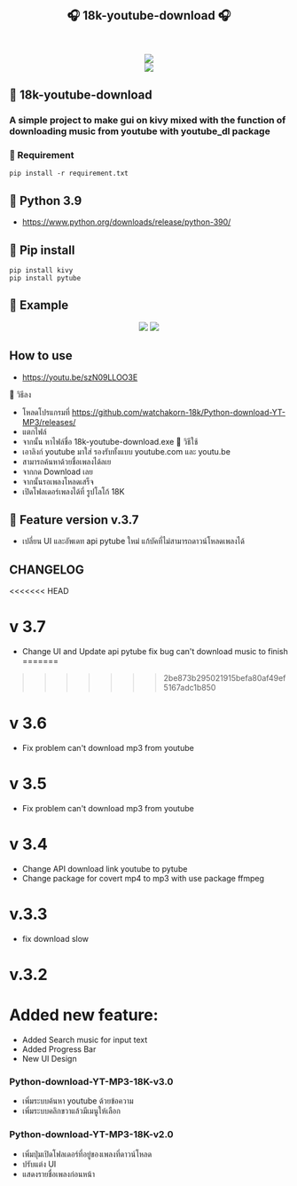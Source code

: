 
<h2 align="center">🎧 18k-youtube-download 🎧</h2>
<br>

<p align="center">
 <a href="#" align="center"><img src="https://github.com/watchakorn-18k/Python-download-YT-MP3/blob/master/logo_title.png"/></a> 
  <br>
<a href="#" align="center"><img src="https://img.shields.io/github/languages/code-size/watchakorn-18k/Python-download-YT-MP3"/></a>
</p>

## 🎈 18k-youtube-download
### A simple project to make gui on kivy mixed with the function of downloading music from youtube with youtube_dl package

### 📌 Requirement
```
pip install -r requirement.txt
```

## 📌 Python 3.9
- https://www.python.org/downloads/release/python-390/


## 🔨 Pip install 
```
pip install kivy
pip install pytube
```

## 💉 Example

<p align="center">
<a href="#" align="center"><img src="https://github.com/watchakorn-18k/Python-download-YT-MP3/raw/v-3.4/IMG_SAMPLE/v3.4_2.gif"/></a>
<a href="#" align="center"><img src="https://github.com/watchakorn-18k/Python-download-YT-MP3/raw/v-3.4/IMG_SAMPLE/v3.4_1.gif"/></a>
</p>


## How to use
- https://youtu.be/szN09LLOO3E

📌 วิธีลง
- โหลดโปรแกรมที่ https://github.com/watchakorn-18k/Python-download-YT-MP3/releases/
- แตกไฟล์
- จากนั้น หาไฟล์ชื่อ 18k-youtube-download.exe 
📌 วิธีใช้
- เอาลิงก์ youtube มาใส่ รองรับทั้งแบบ youtube.com และ youtu.be
- สามารถค้นหาด้วยชื่อเพลงได้ลเย
- จากกด Download เลย
- จากนั้นรอเพลงโหลดเสร็จ
- เปิดโฟลเดอร์เพลงได้ที่ รูปโลโก้ 18K 

## 📌 Feature version v.3.7
- เปลี่ยน UI และอัพเดท api pytube ใหม่ แก้บัคที่ไม่สามารถดาวน์โหลดเพลงได้


## CHANGELOG
<<<<<<< HEAD
# v 3.7
- Change UI and Update api pytube fix bug can't download music to finish
=======

>>>>>>> 2be873b295021915befa80af49ef5167adc1b850
# v 3.6
- Fix problem can't download mp3 from youtube
# v 3.5
- Fix problem can't download mp3 from youtube

# v 3.4
- Change API download link youtube to pytube
- Change package for covert mp4 to mp3 with use package ffmpeg
# v.3.3
- fix download slow
# v.3.2
# Added new feature:
- Added Search music for input text
- Added Progress Bar
- New UI Design
### Python-download-YT-MP3-18K-v3.0
- เพิ่มระบบค้นหา youtube ด้วยข้อความ
- เพิ่มระบบคลิกขวาแล้วมีเมนูให้เลือก
### Python-download-YT-MP3-18K-v2.0
- เพิ่มปุ่มเปิดโฟลเดอร์ที่อยู่ของเพลงที่ดาวน์โหลด
- ปรับแต่ง UI
- แสดงรายชื่อเพลงก่อนหน้า

